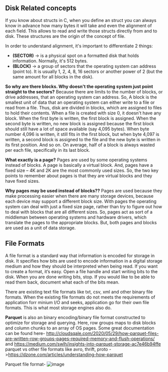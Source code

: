 ## Disk Related concepts ##
If you know about structs in C, when you define an struct you can always know in advance how many bytes it will take and even the alignment of each field. This allows to read and write those structs directly from and to disk.
These structures are the origin of the concept of file.

In order to understand alignment, it's important to differentiate 2 things:
  - **(SECTOR)**  -> is a physical spot on a formatted disk that holds information. Normally, it's 512 bytes.
  - **(BLOCK)** -> a group of sectors that the operating system can address (point to). It is usually 1, 2, 4, 8, 16 sectors or another power of 2 (but the same amount for all blocks in the disk).

**So why are there blocks. Why doesn't the operating system just point straight to the sectors?**
Because there are limits to the number of blocks, or drive addresses, that an operating system can address. So, A block is the smallest unit of data that an operating system can either write to a file or read from a file.
Thus, disk are divided in blocks, which are assigned to files to hold their contents. When a file is created with size 0, it doesn't have any block. When the first byte is written, the first block is assigned. When the second byte is written, no new block is assigned because the first block should still have a lot of space available (say 4,095 bytes). When byte number 4,096 is written, it still fits in the first block, but when byte 4,097 is written, a second block is assigned to the file and the new byte is written in its first position. And so on. On average, half of a block is always wasted per each file, specifically in its last block.

**What exactly is a page?**
Pages are used by some operating systems instead of blocks. A page is basically a virtual block. And, pages have a fixed size – 4K and 2K are the most commonly used sizes. So, the two key points to remember about pages is that they are virtual blocks and they have fixed sizes.

**Why pages may be used instead of blocks??**
Pages are used because they make processing easier when there are many storage devices, because each device may support a different block size. With pages the operating system can deal with just a fixed size page, rather than try to figure out how to deal with blocks that are all different sizes. So, pages act as sort of a middleman between operating systems and hardware drivers, which translate the pages to the appropriate blocks. But, both pages and blocks are used as a unit of data storage.

## File Formats ##
A file format is a standard way that information is encoded for storage in disk. It specifies how bits are used to encode information in a digital storage medium and how they should be interpreted when being read. If you want to create a format, it’s easy. Open a file handle and start writing bits to the disk. When you are done writing bits, stop. If you would like to be able to read them back, document what each of the bits mean.

There are existing text file formats like txt, csv, xml and other binary file formats. When the existing file formats do not meets the requirements of application forr minium I/O and seeks, application go for their own file formats. This is what most storage engines also do.

**Parquet** is also an binary encoding/binary file format constructed to optimize for storage and querying. Here, row groups maps to disk blocks and column chunks to an array of OS pages.
Some great documentation can be found here- http://cloudsqale.com/2020/05/29/how-parquet-files-are-written-row-groups-pages-required-memory-and-flush-operations/
and https://medium.com/swlh/insights-into-parquet-storage-ac7e46b94ffe
parquet vs other file formats like avro, thrift, proto ->https://dzone.com/articles/understanding-how-parquet

Parquet file format-
![image](https://user-images.githubusercontent.com/61680056/103650542-36e32580-4f86-11eb-853b-e1f8b055d1f6.png)

